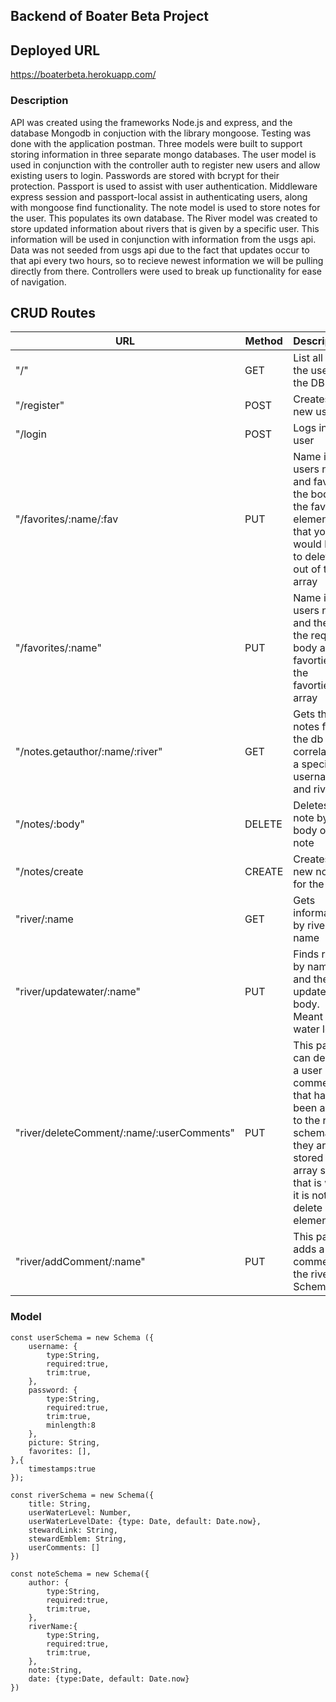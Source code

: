 ## Backend of Boater Beta Project

## Deployed URL
https://boaterbeta.herokuapp.com/


### Description
API was created using the frameworks Node.js and express, and the database Mongodb in conjuction with the library mongoose. Testing was done with the application postman. Three models were built to support storing information in three separate mongo databases. The user model is used in conjunction with the controller auth to register new users and allow existing users to login. Passwords are stored with bcrypt for their protection. Passport is used to assist with user authentication. Middleware express session and passport-local assist in authenticating users, along with mongoose find functionality. The note model is used to store notes for the user. This populates its own database. The River model was created to store updated information about rivers that is given by a specific user. This information will be used in conjunction with information from the usgs api. Data was not seeded from usgs api due to the fact that updates occur to that api every two hours, so to recieve newest information we will be pulling directly from there. Controllers were used to break up functionality for ease of navigation. 

## CRUD Routes

| URL | Method | Description |
|-----|--------|-------------|
| "/" | GET    | List all of the users in the DB |
| "/register" | POST |  Creates a new user |
| "/login | POST | Logs in a user|
| "/favorites/:name/:fav | PUT | Name is the users name and fav is the body of the favorite element that you would like to delete out of the array |
| "/favorites/:name" | PUT | Name is the users name and then the request body adds favorties to the favorties array |
| "/notes.getauthor/:name/:river" | GET | Gets the notes from the db that correlate to a specific username and river |
| "/notes/:body" | DELETE | Deletes a note by the body of the note |
| "/notes/create | CREATE | Creates a new note for the db |
| "river/:name | GET | Gets information by river name |
| "river/updatewater/:name" | PUT | Finds river by name and then updates body. Meant for water level |
| "river/deleteComment/:name/:userComments" | PUT | This path can delete a user comment that has been added to the river schema, they are stored in an array so that is why it is not a delete element |
|"river/addComment/:name" | PUT | This path adds a comment to the river Schema |


### Model
```
const userSchema = new Schema ({
    username: {
        type:String,
        required:true,
        trim:true,
    },
    password: {
        type:String,
        required:true,
        trim:true,
        minlength:8
    },
    picture: String,
    favorites: [],
},{
    timestamps:true
});
```

```
const riverSchema = new Schema({
    title: String,
    userWaterLevel: Number,
    userWaterLevelDate: {type: Date, default: Date.now},
    stewardLink: String,
    stewardEmblem: String,
    userComments: []
})
```

```
const noteSchema = new Schema({
    author: {
        type:String,
        required:true,
        trim:true,
    },
    riverName:{
        type:String,
        required:true,
        trim:true,
    },
    note:String,
    date: {type:Date, default: Date.now}
})
```